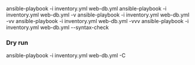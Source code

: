 ansible-playbook -i inventory.yml web-db.yml
ansible-playbook -i inventory.yml web-db.yml -v
ansible-playbook -i inventory.yml web-db.yml -vv
ansible-playbook -i inventory.yml web-db.yml -vvv
ansible-playbook -i inventory.yml web-db.yml --syntax-check

### Dry run
ansible-playbook -i inventory.yml web-db.yml -C